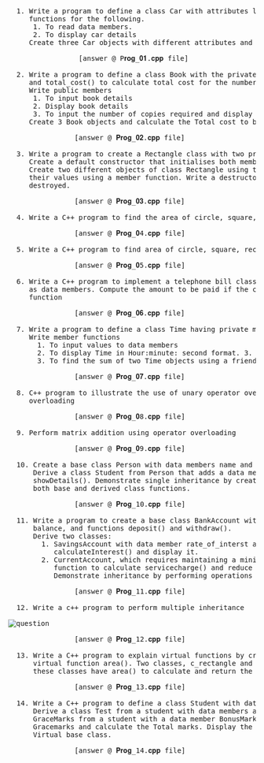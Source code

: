 
<pre>
  1. Write a program to define a class Car with attributes like brand, model, and year. Write member 
     functions for the following. 
      1. To read data members.
      2. To display car details 
     Create three Car objects with different attributes and display details of each one.
  
                 [answer @ P𝐫𝐨𝐠_𝟎𝟏.𝐜𝐩𝐩 file]
  
  2. Write a program to define a class Book with the private members: BookID, BookName, BookPrice,
     and total_cost() to calculate total cost for the number of copies, where n is passed as an argument. 
     Write public members
      1. To input book details 
      2. Display book details 
      3. To input the number of copies required and display the Total cost to be paid.
     Create 3 Book objects and calculate the Total cost to be paid for each purchase.

                [answer @ 𝐏𝐫𝐨𝐠_𝟎𝟐.𝐜𝐩𝐩 file]
  
  3. Write a program to create a Rectangle class with two private data members: length and width. 
     Create a default constructor that initialises both members to 0 and a parameterized constructor. 
     Create two different objects of class Rectangle using these different types of constructors and display 
     their values using a member function. Write a destructor that prints a message when an object is 
     destroyed.

                [answer @ 𝐏𝐫𝐨𝐠_𝟎𝟑.𝐜𝐩𝐩 file]

  4. Write a C++ program to find the area of circle, square, rectangle and triangle using inline functions

                [answer @ 𝐏𝐫𝐨𝐠_𝟎4.𝐜𝐩𝐩 file]

  5. Write a C++ program to find area of circle, square, rectangle and triangle using function overloading

                [answer @ 𝐏𝐫𝐨𝐠_𝟎5.𝐜𝐩𝐩 file]

  6. Write a C++ program to implement a telephone bill class with Name, Address, Tel. No., No. of calls 
     as data members. Compute the amount to be paid if the charges per call is Rs. 2/-. using friend 
     function

                [answer @ 𝐏𝐫𝐨𝐠_𝟎𝟔.𝐜𝐩𝐩 file]

  7. Write a program to define a class Time having private members hours, minutes, and seconds. 
     Write member functions
       1. To input values to data members
       2. To display Time in Hour:minute: second format. 3.
       3. To find the sum of two Time objects using a friend function.

                [answer @ 𝐏𝐫𝐨𝐠_𝟎𝟕.𝐜𝐩𝐩 file]

  8. C++ program to illustrate the use of unary operator overloading, increment ++ operator
     overloading

                [answer @ 𝐏𝐫𝐨𝐠_𝟎8.𝐜𝐩𝐩 file]
  
  9. Perform matrix addition using operator overloading

                [answer @ 𝐏𝐫𝐨𝐠_𝟎9.𝐜𝐩𝐩 file]
  
  10. Create a base class Person with data members name and age, and a member function display().
      Derive a class Student from Person that adds a data member roll_number and a member function 
      showDetails(). Demonstrate single inheritance by creating an object of the Student class and calling
      both base and derived class functions.

                [answer @ 𝐏𝐫𝐨𝐠_10.𝐜𝐩𝐩 file]
  
  11. Write a program to create a base class BankAccount with attributes like account_number and
      balance, and functions deposit() and withdraw().
      Derive two classes:
        1. SavingsAccount with data member rate_of_interst and an additional function
           calculateInterest() and display it.
        2. CurrentAccount, which requires maintaining a minimum balance and an additional
           function to calculate servicecharge() and reduce it from the balance, and display the details.
           Demonstrate inheritance by performing operations on objects of both derived classes.

                [answer @ 𝐏𝐫𝐨𝐠_11.𝐜𝐩𝐩 file]
  
  12. Write a c++ program to perform multiple inheritance

<img src="" alt="question" />

                [answer @ 𝐏𝐫𝐨𝐠_12.𝐜𝐩𝐩 file]
  
  13. Write a C++ program to explain virtual functions by creating a base class c_polygon, which has a
      virtual function area(). Two classes, c_rectangle and c_traingle, are derived from c_polygon, and
      these classes have area() to calculate and return the area of a rectangle and a triangle, respectively.

                [answer @ 𝐏𝐫𝐨𝐠_13.𝐜𝐩𝐩 file]
  
  14. Write a C++ program to define a class Student with data members Name, Rollno, and Course.
      Derive a class Test from a student with data members as marks in 3 subjects. Derive a class
      GraceMarks from a student with a data member BonusMark. Derive a class result from both Test and
      Gracemarks and calculate the Total marks. Display the result with all the details. Use the concept of a
      Virtual base class.

                [answer @ 𝐏𝐫𝐨𝐠_14.𝐜𝐩𝐩 file]
  
</pre>

